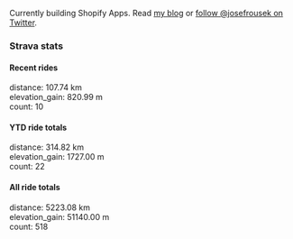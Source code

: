 Currently building Shopify Apps. Read [my blog](https://blog.rousek.name/) or [follow @josefrousek on Twitter](https://twitter.com/josefrousek).

### Strava stats

<!-- strava_stats starts -->
#### Recent rides

distance: 107.74 km  
elevation_gain: 820.99 m  
count: 10


#### YTD ride totals

distance: 314.82 km  
elevation_gain: 1727.00 m  
count: 22


#### All ride totals

distance: 5223.08 km  
elevation_gain: 51140.00 m  
count: 518


<!-- strava_stats ends -->